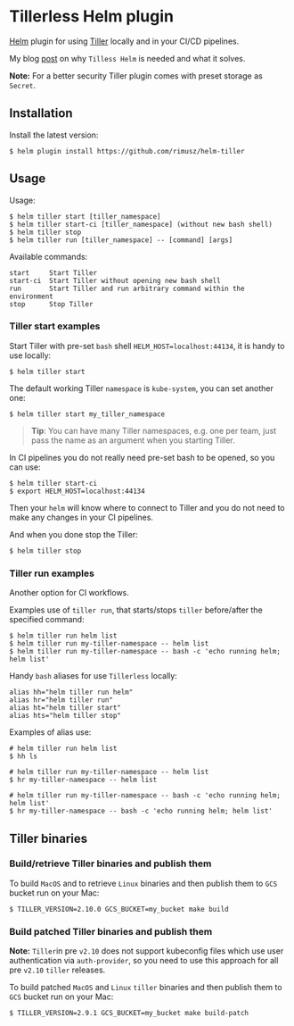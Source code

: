 # Tillerless Helm plugin

[Helm](https://helm.sh) plugin for using [Tiller](https://docs.helm.sh/using_helm/#installing-tiller) locally and in your CI/CD pipelines.

My blog [post](https://rimusz.net/tillerless-helm/) on why `Tilless Helm` is needed and what it solves.

**Note:** For a better security Tiller plugin comes with preset storage as `Secret`.

## Installation

Install the latest version:

```shell
$ helm plugin install https://github.com/rimusz/helm-tiller
```

## Usage

Usage:

```shell
$ helm tiller start [tiller_namespace]
$ helm tiller start-ci [tiller_namespace] (without new bash shell)
$ helm tiller stop
$ helm tiller run [tiller_namespace] -- [command] [args]
```

Available commands:

```
start     Start Tiller
start-ci  Start Tiller without opening new bash shell
run       Start Tiller and run arbitrary command within the environment
stop      Stop Tiller
```

### Tiller start examples

Start Tiller with pre-set `bash` shell `HELM_HOST=localhost:44134`, it is handy to use locally:

```shell
$ helm tiller start
```

The default working Tiller `namespace` is `kube-system`, you can set another one:

```shell
$ helm tiller start my_tiller_namespace
```

> **Tip**: You can have many Tiller namespaces, e.g. one per team, just pass the name as an argument when you starting Tiller.

In CI pipelines you do not really need pre-set bash to be opened, so you can use:

```shell
$ helm tiller start-ci
$ export HELM_HOST=localhost:44134
```

Then your `helm` will know where to connect to Tiller and you do not need to make any changes in your CI pipelines.


And when you done stop the Tiller:

```shell
$ helm tiller stop
```

### Tiller run examples

Another option for CI workflows.

Examples use of `tiller run`, that starts/stops `tiller` before/after the specified command:

```shell
$ helm tiller run helm list
$ helm tiller run my-tiller-namespace -- helm list
$ helm tiller run my-tiller-namespace -- bash -c 'echo running helm; helm list'
```

Handy `bash` aliases for use `Tillerless` locally:

```
alias hh="helm tiller run helm"
alias hr="helm tiller run"
alias ht="helm tiller start"
alias hts="helm tiller stop"
```

Examples of alias use:

```shell
# helm tiller run helm list
$ hh ls

# helm tiller run my-tiller-namespace -- helm list
$ hr my-tiller-namespace -- helm list

# helm tiller run my-tiller-namespace -- bash -c 'echo running helm; helm list'
$ hr my-tiller-namespace -- bash -c 'echo running helm; helm list'
```

## Tiller binaries

### Build/retrieve Tiller binaries and publish them

To build `MacOS` and to retrieve `Linux` binaries and then publish them to `GCS` bucket run on your Mac:

```shell
$ TILLER_VERSION=2.10.0 GCS_BUCKET=my_bucket make build
```

### Build patched Tiller binaries and publish them

**Note:** `Tiller`in pre `v2.10` does not support kubeconfig files which use user authentication via `auth-provider`, so you need to use this approach for all pre `v2.10` `tiller` releases.

To build patched `MacOS` and `Linux` `tiller` binaries and then publish them to `GCS` bucket run on your Mac:

```shell
$ TILLER_VERSION=2.9.1 GCS_BUCKET=my_bucket make build-patch
```
